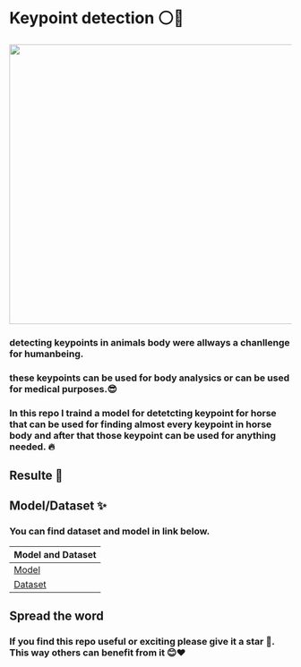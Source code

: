 # Keypoint detection ⚪🐴

<img src="https://github.com/user-attachments/assets/c5402d3e-b3ea-45e8-b9f3-4fe1cd40cef6" width="1100" height="500">

### detecting keypoints in animals body were allways a chanllenge for humanbeing.
### these keypoints can be used for body analysics or can be used for medical purposes.😎

### In this repo I traind a model for detetcting keypoint for horse that can be used for finding almost every keypoint in horse body and after that those keypoint can be used for anything needed. 🔥


Resulte 💪
---








Model/Dataset ✨
----
### **You can find dataset and model in link below**.
|Model and Dataset |
| ------------- | 
|      [Model]()      |
|      [Dataset]()  



## Spread the word
### If you find this repo useful or exciting please give it a star 🎇. This way others can benefit from it 😊❤

